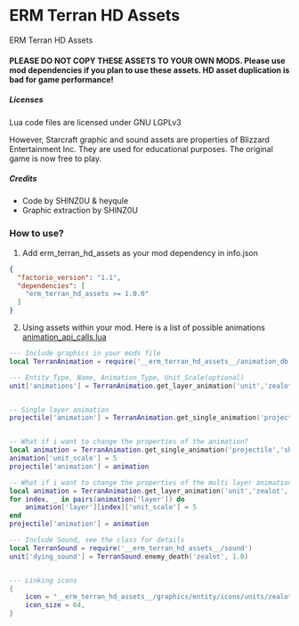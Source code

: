 # ERM Terran HD Assets
ERM Terran HD Assets

#### PLEASE DO NOT COPY THESE ASSETS TO YOUR OWN MODS. Please use mod dependencies if you plan to use these assets. HD asset duplication is bad for game performance!

##### Licenses
Lua code files are licensed under GNU LGPLv3

However, Starcraft graphic and sound assets are properties of Blizzard Entertainment Inc.  They are used for educational purposes. The original game is now free to play.

##### Credits
- Code by SHlNZ0U & heyqule
- Graphic extraction by SHlNZ0U


### How to use?
1. Add erm_terran_hd_assets as your mod dependency in info.json
```json
{
  "factorio_version": "1.1",
  "dependencies": [
    "erm_terran_hd_assets >= 1.0.0"
  ]
}
```
2. Using assets within your mod.  Here is a list of possible animations [animation_api_calls.lua](https://github.com/heyqule/erm_terran_hd_assets/blob/main/animation_api_calls.lua)
```lua
--- Include graphics in your mods file
local TerranAnimation = require('__erm_terran_hd_assets__/animation_db')

--- Entity_Type, Name, Animation_Type, Unit_Scale(optional)
unit['animations'] = TerranAnimation.get_layer_animation('unit','zealot','run')


-- Single layer animation
projectile['animation'] = TerranAnimation.get_single_animation('projectiles','shield_battery','explosion')


-- What if i want to change the properties of the animation?
local animation = TerranAnimation.get_single_animation('projectile','shield_battery', 'explosion')
animation['unit_scale'] = 5
projectile['animation'] = animation

-- What if i want to change the properties of the multi layer animation?
local animation = TerranAnimation.get_layer_animation('unit','zealot','run')
for index, _ in pairs(animation['layer']) do
    animation['layer'][index]['unit_scale'] = 5    
end
projectile['animation'] = animation

--- Include Sound, see the class for details 
local TerranSound = require('__erm_terran_hd_assets__/sound')
unit['dying_sound'] = TerranSound.enemy_death('zealot', 1.0)


--- Linking icons
{
    icon = "__erm_terran_hd_assets__/graphics/entity/icons/units/zealot.png",
    icon_size = 64,
} 
```